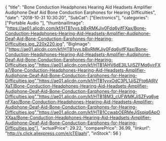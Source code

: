 {
	"title": "Bone Conduction Headphones Hearing Aid Headsets Amplifier Audiphone Deaf Aid Bone Conduction Earphones for Hearing Difficulties",
	"date": "2018-10-31 10:30:20",
	"SubCat": ["Electronics"],
	"categories": ["Portable Audio "],
	"thumbnailImage": "https://ae01.alicdn.com/kf/HTB1vvs.bBxRMKJjy0Fdq6yifFXax/Bone-Conduction-Headphones-Hearing-Aid-Headsets-Amplifier-Audiphone-Deaf-Aid-Bone-Conduction-Earphones-for-Hearing-Difficulties.jpg_220x220.jpg",
	"BigImage": ["https://ae01.alicdn.com/kf/HTB1vvs.bBxRMKJjy0Fdq6yifFXax/Bone-Conduction-Headphones-Hearing-Aid-Headsets-Amplifier-Audiphone-Deaf-Aid-Bone-Conduction-Earphones-for-Hearing-Difficulties.jpg","https://ae01.alicdn.com/kf/HTB1AHV6dE3IL1JjSZFMq6yjrFXa7/Bone-Conduction-Headphones-Hearing-Aid-Headsets-Amplifier-Audiphone-Deaf-Aid-Bone-Conduction-Earphones-for-Hearing-Difficulties.jpg","https://ae01.alicdn.com/kf/HTB1yvxOdC3PL1JjSZFtq6AlRVXaT/Bone-Conduction-Headphones-Hearing-Aid-Headsets-Amplifier-Audiphone-Deaf-Aid-Bone-Conduction-Earphones-for-Hearing-Difficulties.jpg","https://ae01.alicdn.com/kf/HTB18M3_cUFWMKJjSZFvq6yenFXao/Bone-Conduction-Headphones-Hearing-Aid-Headsets-Amplifier-Audiphone-Deaf-Aid-Bone-Conduction-Earphones-for-Hearing-Difficulties.jpg","https://ae01.alicdn.com/kf/HTB1CcwabOERMeJjSspjq6ApOXXaa/Bone-Conduction-Headphones-Hearing-Aid-Headsets-Amplifier-Audiphone-Deaf-Aid-Bone-Conduction-Earphones-for-Hearing-Difficulties.jpg"],
	"actualPrice": 29.22,
	"comparePrice": 36.99,
	"linkurl": "http://s.click.aliexpress.com/e/cTElaahi",
	"inStock": 56
}
